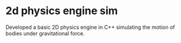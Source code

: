 # 2d physics engine sim
 Developed a basic 2D physics engine in C++ simulating the motion of bodies under gravitational force.
